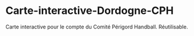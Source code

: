 # Carte-interactive-Dordogne-CPH
 Carte interactive pour le compte du Comité Périgord Handball. Réutilisable.
